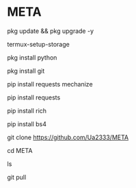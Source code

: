 # META
pkg update && pkg upgrade -y

termux-setup-storage

pkg install python

pkg install git

pip install requests mechanize

pip install requests

pip install rich

pip install bs4

git clone https://github.com/Ua2333/META

cd META

ls

git pull
